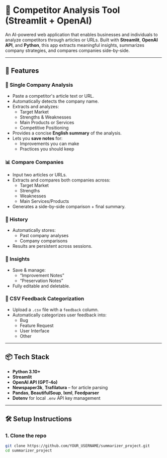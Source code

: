 # 🧠 Competitor Analysis Tool (Streamlit + OpenAI)

An AI-powered web application that enables businesses and individuals to analyze competitors through articles or URLs. Built with **Streamlit**, **OpenAI API**, and **Python**, this app extracts meaningful insights, summarizes company strategies, and compares companies side-by-side.

---

## 🚀 Features

### 🏢 Single Company Analysis
- Paste a competitor's article text or URL.
- Automatically detects the company name.
- Extracts and analyzes:
  - Target Market
  - Strengths & Weaknesses
  - Main Products or Services
  - Competitive Positioning
- Provides a concise **English summary** of the analysis.
- Lets you **save notes** for:
  - Improvements you can make
  - Practices you should keep

### 📊 Compare Companies
- Input two articles or URLs.
- Extracts and compares both companies across:
  - Target Market
  - Strengths
  - Weaknesses
  - Main Services/Products
- Generates a side-by-side comparison + final summary.

### 📜 History
- Automatically stores:
  - Past company analyses
  - Company comparisons
- Results are persistent across sessions.

### 🧠 Insights
- Save & manage:
  - “Improvement Notes”
  - “Preservation Notes”
- Fully editable and deletable.

### 💬 CSV Feedback Categorization
- Upload a `.csv` file with a `feedback` column.
- Automatically categorizes user feedback into:
  - Bug
  - Feature Request
  - User Interface
  - Other

---

## 📦 Tech Stack

- **Python 3.10+**
- **Streamlit**
- **OpenAI API (GPT-4o)**
- **Newspaper3k**, **Trafilatura** – for article parsing
- **Pandas**, **BeautifulSoup**, **lxml**, **Feedparser**
- **Dotenv** for local `.env` API key management

---

## 🛠 Setup Instructions

### 1. Clone the repo
```bash
git clone https://github.com/YOUR_USERNAME/summarizer_project.git
cd summarizer_project


